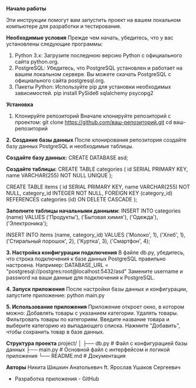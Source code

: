 **Начало работы**

Эти инструкции помогут вам запустить проект на вашем локальном компьютере для разработки и тестирования.

**Необходимые условия**
Прежде чем начать, убедитесь, что у вас установлены следующие программы:
1. Python 3.x: Загрузите последнюю версию Python с официального сайта python.org.
2. PostgreSQL: Убедитесь, что PostgreSQL установлен и работает на вашем локальном сервере. Вы можете скачать PostgreSQL с официального сайта postgresql.org.
3. Пакеты Python: Используйте pip для установки необходимых зависимостей.
pip install PySide6 sqlalchemy psycopg2

**Установка**
1. Клонируйте репозиторий
Вначале клонируйте репозиторий с проектом:
git clone https://github.com/ваш-репозиторий.git
cd ваш-репозиторий

**2. Создание базы данных**
После клонирования репозитория создайте базу данных PostgreSQL и необходимые таблицы.

**Создайте базу данных:**
CREATE DATABASE asd;

**Создайте таблицы:**
CREATE TABLE categories (
    id SERIAL PRIMARY KEY,
    name VARCHAR(255) NOT NULL UNIQUE
);

CREATE TABLE items (
    id SERIAL PRIMARY KEY,
    name VARCHAR(255) NOT NULL,
    category_id INTEGER NOT NULL,
    FOREIGN KEY (category_id) REFERENCES categories (id) ON DELETE CASCADE
);

**Заполните таблицы начальными данными:**
INSERT INTO categories (name)
VALUES 
    ('Продукты'),
    ('Бытовая химия'),
    ('Одежда'),
    ('Электроника');

INSERT INTO items (name, category_id)
VALUES
    ('Молоко', 1),
    ('Хлеб', 1),
    ('Стиральный порошок', 2),
    ('Куртка', 3),
    ('Смартфон', 4);

**3. Настройка конфигурации подключения**
В файле db.py, убедитесь, что строка подключения к базе данных PostgreSQL правильно настроена. Например:
DATABASE_URL = "postgresql://postgres:root@localhost:5432/asd"
Замените username и password на ваши данные для подключения к PostgreSQL.

**4. Запуск приложения**
После настройки базы данных и конфигурации, запустите приложение:
python main.py

**5. Использование приложения**
Приложение откроет окно, в котором можно:
Добавлять товары с указанием категории.
Удалять товары.
Фильтровать товары по категориям.
Введите название товара и выберите категорию из выпадающего списка. Нажмите "Добавить", чтобы сохранить товар в базе данных.

**Структура проекта**
project/
│
├── db.py           # Файл с конфигурацией базы данных
├── main.py         # Основной файл с интерфейсом и логикой приложения
└── README.md       # Документация

**Авторы**
Никита Шишкин Анатольевич ft. Ярослав Ушаков Сергеевич 
- Разработка приложения - GitHub
